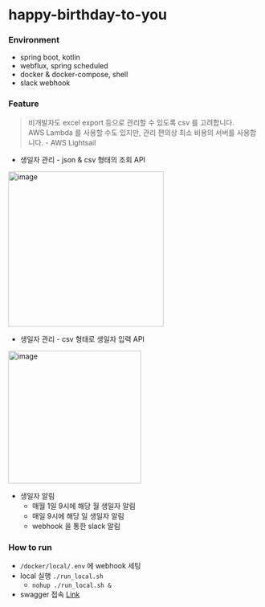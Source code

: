 # happy-birthday-to-you

### Environment

- spring boot, kotlin
- webflux, spring scheduled
- docker & docker-compose, shell
- slack webhook

### Feature

> 비개발자도 excel export 등으로 관리할 수 있도록 csv 를 고려합니다.  
> AWS Lambda 를 사용할 수도 있지만, 관리 편의상 최소 비용의 서버를 사용합니다. - AWS Lightsail

- 생일자 관리 - json & csv 형태의 조회 API

<img width="309" alt="image" src="https://user-images.githubusercontent.com/55722186/216890218-d4e39ea1-32cc-40bc-8adc-8d813413ec5c.png">

- 생일자 관리 - csv 형태로 생일자 입력 API

<img width="264" alt="image" src="https://user-images.githubusercontent.com/55722186/216890479-72064af7-ec08-4f33-a42e-b259691b2286.png">

- 생일자 알림
    - 매월 1일 9시에 해당 월 생일자 알림
    - 매일 9시에 해당 일 생일자 알림
    - webhook 을 통한 slack 알림

### How to run

- `/docker/local/.env` 에 webhook 세팅
- local 실행 `./run_local.sh`
    - `nohup ./run_local.sh & `
- swagger 접속 [Link](http://localhost:8080/webjars/swagger-ui/index.html#/)
